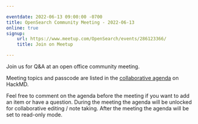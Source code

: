 ```yaml
---

eventdate: 2022-06-13 09:00:00 -0700
title: OpenSearch Community Meeting - 2022-06-13
online: true
signup:
    url: https://www.meetup.com/OpenSearch/events/286123366/
    title: Join on Meetup

---
```


Join us for Q&A at an open office community meeting.

Meeting topics and passcode are listed in the [collaborative agenda](https://hackmd.io/@HmdZWaVnQU6M8icdvC5TwQ/rJT7M1ivc) on HackMD.

Feel free to comment on the agenda before the meeting if you want to add an item or have a question.
During the meeting the agenda will be unlocked for collaborative editing / note taking. After the meeting the agenda will be set to read-only mode.
